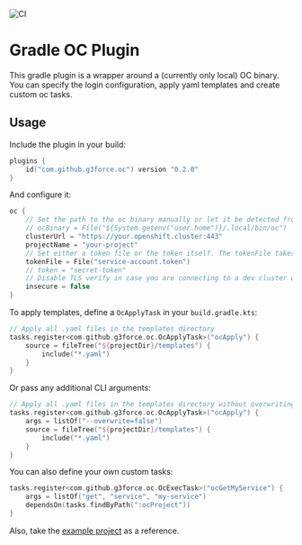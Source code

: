 ![CI](https://github.com/g3force/gradle-oc/workflows/CI/badge.svg)

# Gradle OC Plugin

This gradle plugin is a wrapper around a (currently only local) OC binary.
You can specify the login configuration, apply yaml templates and create custom oc tasks.

## Usage

Include the plugin in your build:
```kotlin
plugins {
    id("com.github.g3force.oc") version "0.2.0"
}
```

And configure it:
```kotlin
oc {
    // Set the path to the oc binary manually or let it be detected from your path
    // ocBinary = File("${System.getenv("user.home")}/.local/bin/oc")
    clusterUrl = "https://your.openshift.cluster:443"
    projectName = "your-project"
    // Set either a token file or the token itself. The tokenFile takes precedence, if it exists
    tokenFile = File("service-account.token")
    // token = "secret-token"
    // Disable TLS verify in case you are connecting to a dev cluster with self-signed certificate
    insecure = false
}
```

To apply templates, define a `OcApplyTask` in your `build.gradle.kts`:
```kotlin
// Apply all .yaml files in the templates directory
tasks.register<com.github.g3force.oc.OcApplyTask>("ocApply") {
    source = fileTree("${projectDir}/templates") {
        include("*.yaml")
    }
}
```
Or pass any additional CLI arguments:
```kotlin
// Apply all .yaml files in the templates directory without overwriting resources in cluster
tasks.register<com.github.g3force.oc.OcApplyTask>("ocApply") {
    args = listOf("--overwrite=false")
    source = fileTree("${projectDir}/templates") {
        include("*.yaml")
    }
}
```
You can also define your own custom tasks:
```kotlin
tasks.register<com.github.g3force.oc.OcExecTask>("ocGetMyService") {
    args = listOf("get", "service", "my-service")
    dependsOn(tasks.findByPath(":ocProject"))
}
```

Also, take the [example project](./example) as a reference.
